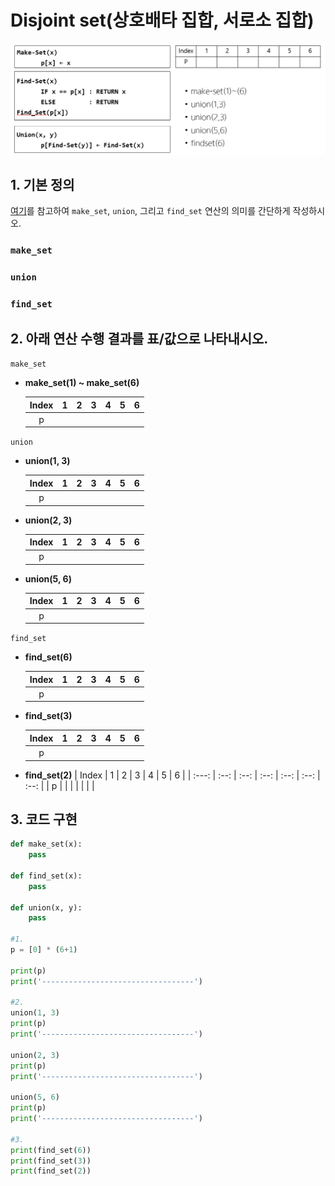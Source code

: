 # Disjoint set(상호배타 집합, 서로소 집합)

![disjoint](문제/disjoint.PNG)





## 1. 기본 정의

[여기](https://ko.wikipedia.org/wiki/%EC%84%9C%EB%A1%9C%EC%86%8C_%EC%A7%91%ED%95%A9_%EC%9E%90%EB%A3%8C_%EA%B5%AC%EC%A1%B0)를 참고하여 `make_set`, `union`, 그리고 `find_set` 연산의 의미를 간단하게 작성하시오.

### **`make_set`**



### **`union`**



### **`find_set`**



## 2. 아래 연산 수행 결과를 표/값으로 나타내시오.

`make_set`

- **make_set(1) ~ make_set(6)**

    | Index |  1   |  2   |  3   |  4   |  5   |  6   |
    | :---: | :--: | :--: | :--: | :--: | :--: | :--: |
    |   p   |      |      |      |      |      |      |



`union`

- **union(1, 3)**

    | Index |  1   |  2   |  3   |  4   |  5   |  6   |
    | :---: | :--: | :--: | :--: | :--: | :--: | :--: |
    |   p   |      |      |      |      |      |      |

- **union(2, 3)**
	
    | Index |  1   |  2   |  3   |  4   |  5   |  6   |
    | :---: | :--: | :--: | :--: | :--: | :--: | :--: |
    |   p   |      |      |      |      |      |      |
    
- **union(5, 6)**
	
    | Index |  1   |  2   |  3   |  4   |  5   |  6   |
    | :---: | :--: | :--: | :--: | :--: | :--: | :--: |
    |   p   |      |      |      |      |      |      |



`find_set`

- **find_set(6)**
	
	| Index |  1   |  2   |  3   |  4   |  5   |  6   |
	| :---: | :--: | :--: | :--: | :--: | :--: | :--: |
	|   p   |      |      |      |      |      |      |
	
- **find_set(3)**

  | Index |  1   |  2   |  3   |  4   |  5   |  6   |
  | :---: | :--: | :--: | :--: | :--: | :--: | :--: |
  |   p   |      |      |      |      |      |      |

- **find_set(2)**
  | Index |  1   |  2   |  3   |  4   |  5   |  6   |
  | :---: | :--: | :--: | :--: | :--: | :--: | :--: |
  |   p   |      |      |      |      |      |      |
  



## 3. 코드 구현

```python
def make_set(x):
    pass

def find_set(x):
    pass

def union(x, y):
    pass

#1.
p = [0] * (6+1)

print(p)
print('----------------------------------')

#2.
union(1, 3)
print(p)
print('----------------------------------')

union(2, 3)
print(p)
print('----------------------------------')

union(5, 6)
print(p)
print('----------------------------------')

#3.
print(find_set(6))
print(find_set(3))
print(find_set(2))
```

